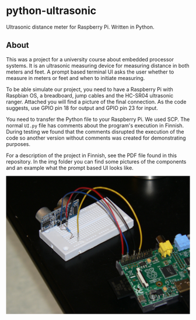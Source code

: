 # python-ultrasonic

Ultrasonic distance meter for Raspberry Pi. Written in Python.

About
-
This was a project for a university course about embedded processor systems. It is an ultrasonic measuring device for measuring distance in both meters and feet. A prompt based terminal UI asks the user whether to measure in meters or feet and when to initiate measuring.

To be able simulate our project, you need to have a Raspberry Pi with Raspbian OS, a breadboard, jump cables and the HC-SR04 ultrasonic ranger. Attached you will find a picture of the final connection. As the code suggests, use GPIO pin 18 for output and GPIO pin 23 for input.

You need to transfer the Python file to your Raspberry Pi. We used SCP. The normal <code>UI.py</code> file has comments about the program's execution in Finnish. During testing we found that the comments disrupted the execution of the code so another version without comments was created for demonstrating purposes.

For a description of the project in Finnish, see the PDF file found in this repository. In the img folder you can find some pictures of the components and an example what the prompt based UI looks like.

![alt tag](img/P1030215.JPG)
